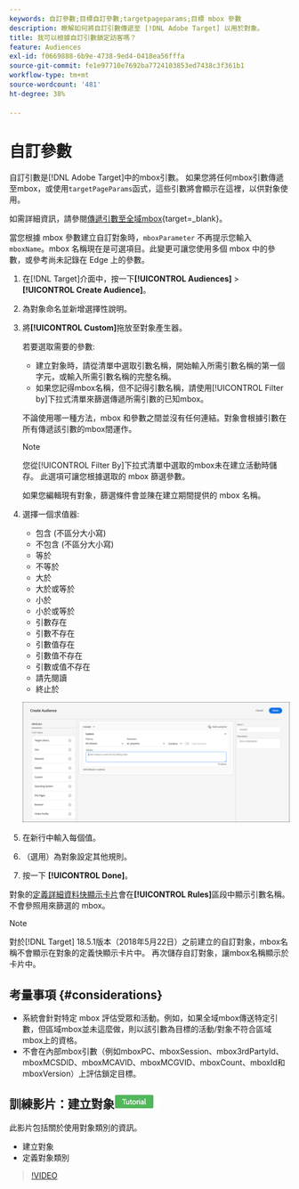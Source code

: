 ```yaml
---
keywords: 自訂參數;目標自訂參數;targetpageparams;目標 mbox 參數
description: 瞭解如何將自訂引數傳遞至 [!DNL Adobe Target] 以用於對象。
title: 我可以根據自訂引數鎖定訪客嗎？
feature: Audiences
exl-id: f0669888-6b9e-4738-9ed4-0418ea56fffa
source-git-commit: fe1e97710e7692ba7724103853ed7438c3f361b1
workflow-type: tm+mt
source-wordcount: '481'
ht-degree: 38%

---
```


# 自訂參數

自訂引數是[!DNL Adobe Target]中的mbox引數。 如果您將任何mbox引數傳遞至mbox，或使用`targetPageParams`函式，這些引數將會顯示在這裡，以供對象使用。

如需詳細資訊，請參閱[傳遞引數至全域mbox](https://experienceleague.adobe.com/docs/target-dev/developer/client-side/global-mbox/pass-parameters-to-global-mbox.html){target=_blank}。

當您根據 mbox 參數建立自訂對象時，`mboxParameter` 不再提示您輸入 `mboxName`。mbox 名稱現在是可選項目。此變更可讓您使用多個 mbox 中的參數，或參考尚未記錄在 Edge 上的參數。

1. 在[!DNL Target]介面中，按一下&#x200B;**[!UICONTROL Audiences]** > **[!UICONTROL Create Audience]**。
1. 為對象命名並新增選擇性說明。
1. 將&#x200B;**[!UICONTROL Custom]**&#x200B;拖放至對象產生器。

   若要選取需要的參數:

   * 建立對象時，請從清單中選取引數名稱，開始輸入所需引數名稱的第一個字元，或輸入所需引數名稱的完整名稱。
   * 如果您記得mbox名稱，但不記得引數名稱，請使用[!UICONTROL Filter by]下拉式清單來篩選傳遞所需引數的已知mbox。

   不論使用哪一種方法，mbox 和參數之間並沒有任何連結。對象會根據引數在所有傳遞該引數的mbox間運作。

   >[!NOTE]
   >
   >您從[!UICONTROL Filter By]下拉式清單中選取的mbox未在建立活動時儲存。 此選項可讓您根據選取的 mbox 篩選參數。

   如果您編輯現有對象，篩選條件會並陳在建立期間提供的 mbox 名稱。

1. 選擇一個求值器:

   * 包含 (不區分大小寫)
   * 不包含 (不區分大小寫)
   * 等於
   * 不等於
   * 大於
   * 大於或等於
   * 小於
   * 小於或等於
   * 引數存在
   * 引數不存在
   * 引數值存在
   * 引數值不存在
   * 引數或值不存在
   * 請先閱讀
   * 終止於

   ![自訂參數受眾](assets/custom.png)

1. 在新行中輸入每個值。
1. （選用）為對象設定其他規則。
1. 按一下 **[!UICONTROL Done]**。

對象的[定義詳細資料快顯示卡片](/help/main/c-target/c-audiences/audiences.md#section_11B9C4A777E14D36BA1E925021945780)會在&#x200B;**[!UICONTROL Rules]**&#x200B;區段中顯示引數名稱。 不會參照用來篩選的 mbox。

>[!NOTE]
>
>對於[!DNL Target] 18.5.1版本（2018年5月22日）之前建立的自訂對象，mbox名稱不會顯示在對象的定義快顯示卡片中。 再次儲存自訂對象，讓mbox名稱顯示於卡片中。

## 考量事項 {#considerations}

* 系統會針對特定 mbox 評估受眾和活動。例如，如果全域mbox傳送特定引數，但區域mbox並未這麼做，則以該引數為目標的活動/對象不符合區域mbox上的資格。
* 不會在內部mbox引數（例如mboxPC、mboxSession、mbox3rdPartyId、mboxMCSDID、mboxMCAVID、mboxMCGVID、mboxCount、mboxId和mboxVersion）上評估鎖定目標。

## 訓練影片：建立對象![教學課程徽章](/help/main/assets/tutorial.png)

此影片包括關於使用對象類別的資訊。

* 建立對象
* 定義對象類別

>[!VIDEO](https://video.tv.adobe.com/v/17392)
